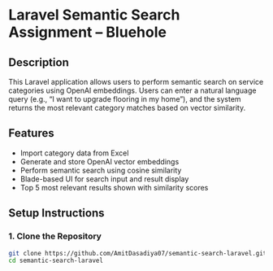 # Laravel Semantic Search Assignment – Bluehole

## Description

This Laravel application allows users to perform semantic search on service categories using OpenAI embeddings. Users can enter a natural language query (e.g., “I want to upgrade flooring in my home”), and the system returns the most relevant category matches based on vector similarity.

## Features

- Import category data from Excel
- Generate and store OpenAI vector embeddings
- Perform semantic search using cosine similarity
- Blade-based UI for search input and result display
- Top 5 most relevant results shown with similarity scores

## Setup Instructions

### 1. Clone the Repository

```bash
git clone https://github.com/AmitDasadiya07/semantic-search-laravel.git
cd semantic-search-laravel
